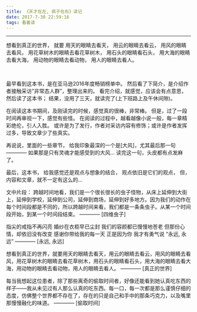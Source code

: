 ```yaml
---
title: 《天才在左, 疯子在右》读记
date: 2017-7-30 22:59:16
tags: 看着读
---
```


----------

想看到真正的世界，
就要
用天的眼睛去看天，
用云的眼睛去看云，
用风的眼睛去看风，
用花草树木的眼睛去看花草树木，
用石头的眼睛看石头，
用大海的眼睛去看大海，
用动物的眼睛去看动物，
用人的眼睛去看人。 

<!-- more -->
<br/>

最早看到这本书，是在亚马逊2016年度畅销榜单中。 
然后看了下简介，是介绍作者接触采访”非常态人群”，整理出来的。 
看完介绍，就感觉，应该会有点意思，然后读了这本书； 
结果，没用了三天，就读完了(上下班路上及午休间隙)。

在阅读这本书期间，及刚读完的时候，感觉真的很棒，非常棒。 
但是，过了一段时间再审视一下，感觉有些怪。 
在阅读的过程中，越看越像小说一般，每一章精彩绝伦，引人入胜。 
或许是为了发行，作者对采访内容有修饰；或许是作者发挥过多，导致文章少了些真实。

再说说，里面的一些章节， 
给我印象最深的一个是[大风]，尤其最后那一句 ———— 如果那是只有灵魂才能感受到的大风… 
读完这一句，头皮都有点发麻了。

最后，这本书， 
给我感觉还是观点与想象的结合， 
观点依旧是它们的观点， 
但，内容和文章，就不一定有这么的…



文中片段：
跨越时间地看，我们是一个很长很长的虫子怪物，从床上延伸到大街上，延伸到学校，延伸到公司，延伸到商场，延伸到好多地方。因为我们的动作在每个时间段都是不同的，所以跨越时间来看，我们都是一条条虫子。从某一个时间段开始，到某一个时间段结束。 
———— [四维虫子]

指尖的戒指不再闪亮 
婚纱在衣柜早已尘封 
我们的容颜都已慢慢地苍老 
但那份心情，却依旧没有改变 
感谢你带给我的每一天 
正是因为你 
我才有勇气说 
“永远, 永远” 
———— [永远, 永远]

想看到真正的世界，就要用天的眼睛去看天，用云的眼睛去看云，用风的眼睛去看风，用花草树木的眼睛去看花草树木，用石头的眼睛看石头，用大海的眼睛去看大海，用动物的眼睛去看动物，用人的眼睛去看人。 
———— [真正的世界]

每当我想起这位患者，除了那些离奇的偷取时间者，好像还能看到她认真吃东西的样子——我从未见过有人那么认真的吃东西。每一口，每一次都是那么谨慎仔细的态度，仿佛整个世界都不存在了，存在的只是自己和手中的那条巧克力，以及嘴里那慢慢融化的味道。 
———— [偷取时间]
